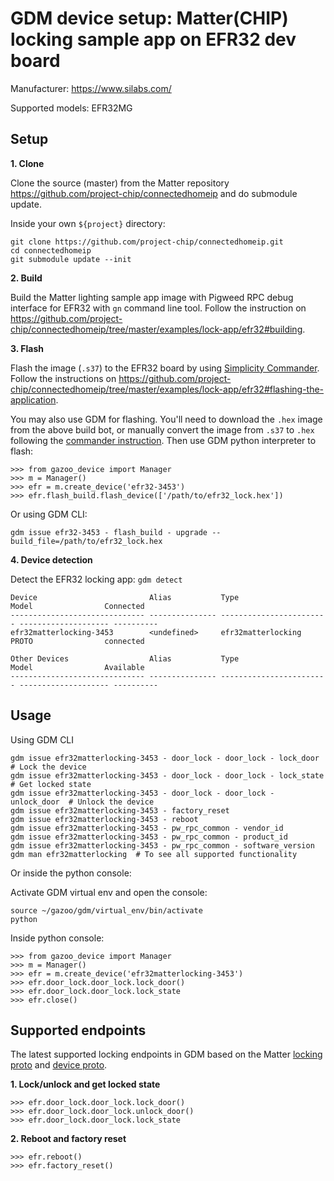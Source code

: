 # GDM device setup: Matter(CHIP) locking sample app on EFR32 dev board

Manufacturer: https://www.silabs.com/

Supported models: EFR32MG

## Setup

**1. Clone**

Clone the source (master) from the Matter repository
https://github.com/project-chip/connectedhomeip and do submodule update.

Inside your own `${project}` directory:

```
git clone https://github.com/project-chip/connectedhomeip.git
cd connectedhomeip
git submodule update --init
```

**2. Build**

Build the Matter lighting sample app image with Pigweed RPC debug interface for
EFR32 with `gn` command line tool. Follow the instruction on
https://github.com/project-chip/connectedhomeip/tree/master/examples/lock-app/efr32#building.

**3. Flash**

Flash the image (`.s37`) to the EFR32 board by using
[Simplicity Commander](https://community.silabs.com/s/article/simplicity-commander?language=en_US).
Follow the instructions on
https://github.com/project-chip/connectedhomeip/tree/master/examples/lock-app/efr32#flashing-the-application.

You may also use GDM for flashing. You'll need to download the `.hex` image from
the above build bot, or manually convert the image from `.s37` to `.hex`
following the
[commander instruction](https://www.silabs.com/documents/public/user-guides/ug162-simplicity-commander-reference-guide.pdf).
Then use GDM python interpreter to flash:

```
>>> from gazoo_device import Manager
>>> m = Manager()
>>> efr = m.create_device('efr32-3453')
>>> efr.flash_build.flash_device(['/path/to/efr32_lock.hex'])
```

Or using GDM CLI:

```
gdm issue efr32-3453 - flash_build - upgrade --build_file=/path/to/efr32_lock.hex
```

**4. Device detection**

Detect the EFR32 locking app: `gdm detect`

```
Device                         Alias           Type                     Model                Connected
------------------------------ --------------- ------------------------ -------------------- ----------
efr32matterlocking-3453        <undefined>     efr32matterlocking       PROTO                connected

Other Devices                  Alias           Type                     Model                Available
------------------------------ --------------- ------------------------ -------------------- ----------
```

## Usage

Using GDM CLI

```
gdm issue efr32matterlocking-3453 - door_lock - door_lock - lock_door  # Lock the device
gdm issue efr32matterlocking-3453 - door_lock - door_lock - lock_state  # Get locked state
gdm issue efr32matterlocking-3453 - door_lock - door_lock - unlock_door  # Unlock the device
gdm issue efr32matterlocking-3453 - factory_reset
gdm issue efr32matterlocking-3453 - reboot
gdm issue efr32matterlocking-3453 - pw_rpc_common - vendor_id
gdm issue efr32matterlocking-3453 - pw_rpc_common - product_id
gdm issue efr32matterlocking-3453 - pw_rpc_common - software_version
gdm man efr32matterlocking  # To see all supported functionality
```

Or inside the python console:

Activate GDM virtual env and open the console:

```
source ~/gazoo/gdm/virtual_env/bin/activate
python
```

Inside python console:

```
>>> from gazoo_device import Manager
>>> m = Manager()
>>> efr = m.create_device('efr32matterlocking-3453')
>>> efr.door_lock.door_lock.lock_door()
>>> efr.door_lock.door_lock.lock_state
>>> efr.close()
```

## Supported endpoints

The latest supported locking endpoints in GDM based on the Matter
[locking proto](https://github.com/project-chip/connectedhomeip/blob/master/examples/common/pigweed/protos/locking_service.proto)
and
[device proto](https://github.com/project-chip/connectedhomeip/blob/master/examples/common/pigweed/protos/device_service.proto).

**1. Lock/unlock and get locked state**

```
>>> efr.door_lock.door_lock.lock_door()
>>> efr.door_lock.door_lock.unlock_door()
>>> efr.door_lock.door_lock.lock_state
```

**2. Reboot and factory reset**

```
>>> efr.reboot()
>>> efr.factory_reset()
```
